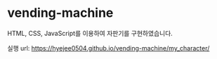 # vending-machine
HTML, CSS, JavaScript를 이용하여 자판기를 구현하였습니다.

실행 url: https://hyejee0504.github.io/vending-machine/my_character/
